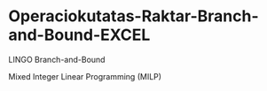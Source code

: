 # Operaciokutatas-Raktar-Branch-and-Bound-EXCEL
LINGO Branch-and-Bound

Mixed Integer Linear Programming (MILP)
